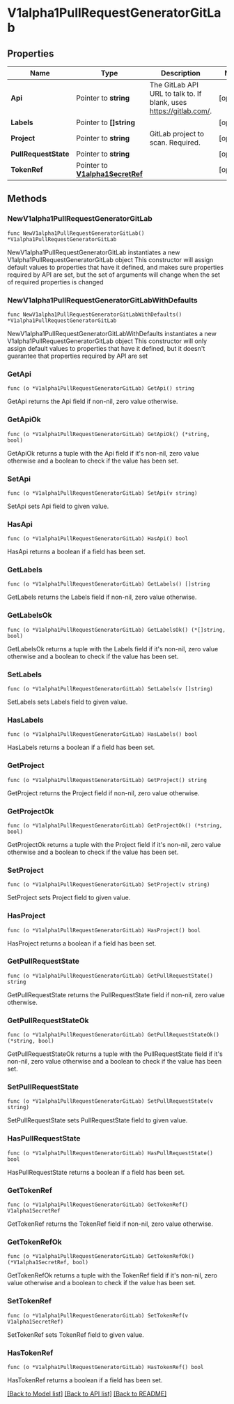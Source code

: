 # V1alpha1PullRequestGeneratorGitLab

## Properties

Name | Type | Description | Notes
------------ | ------------- | ------------- | -------------
**Api** | Pointer to **string** | The GitLab API URL to talk to. If blank, uses https://gitlab.com/. | [optional] 
**Labels** | Pointer to **[]string** |  | [optional] 
**Project** | Pointer to **string** | GitLab project to scan. Required. | [optional] 
**PullRequestState** | Pointer to **string** |  | [optional] 
**TokenRef** | Pointer to [**V1alpha1SecretRef**](V1alpha1SecretRef.md) |  | [optional] 

## Methods

### NewV1alpha1PullRequestGeneratorGitLab

`func NewV1alpha1PullRequestGeneratorGitLab() *V1alpha1PullRequestGeneratorGitLab`

NewV1alpha1PullRequestGeneratorGitLab instantiates a new V1alpha1PullRequestGeneratorGitLab object
This constructor will assign default values to properties that have it defined,
and makes sure properties required by API are set, but the set of arguments
will change when the set of required properties is changed

### NewV1alpha1PullRequestGeneratorGitLabWithDefaults

`func NewV1alpha1PullRequestGeneratorGitLabWithDefaults() *V1alpha1PullRequestGeneratorGitLab`

NewV1alpha1PullRequestGeneratorGitLabWithDefaults instantiates a new V1alpha1PullRequestGeneratorGitLab object
This constructor will only assign default values to properties that have it defined,
but it doesn't guarantee that properties required by API are set

### GetApi

`func (o *V1alpha1PullRequestGeneratorGitLab) GetApi() string`

GetApi returns the Api field if non-nil, zero value otherwise.

### GetApiOk

`func (o *V1alpha1PullRequestGeneratorGitLab) GetApiOk() (*string, bool)`

GetApiOk returns a tuple with the Api field if it's non-nil, zero value otherwise
and a boolean to check if the value has been set.

### SetApi

`func (o *V1alpha1PullRequestGeneratorGitLab) SetApi(v string)`

SetApi sets Api field to given value.

### HasApi

`func (o *V1alpha1PullRequestGeneratorGitLab) HasApi() bool`

HasApi returns a boolean if a field has been set.

### GetLabels

`func (o *V1alpha1PullRequestGeneratorGitLab) GetLabels() []string`

GetLabels returns the Labels field if non-nil, zero value otherwise.

### GetLabelsOk

`func (o *V1alpha1PullRequestGeneratorGitLab) GetLabelsOk() (*[]string, bool)`

GetLabelsOk returns a tuple with the Labels field if it's non-nil, zero value otherwise
and a boolean to check if the value has been set.

### SetLabels

`func (o *V1alpha1PullRequestGeneratorGitLab) SetLabels(v []string)`

SetLabels sets Labels field to given value.

### HasLabels

`func (o *V1alpha1PullRequestGeneratorGitLab) HasLabels() bool`

HasLabels returns a boolean if a field has been set.

### GetProject

`func (o *V1alpha1PullRequestGeneratorGitLab) GetProject() string`

GetProject returns the Project field if non-nil, zero value otherwise.

### GetProjectOk

`func (o *V1alpha1PullRequestGeneratorGitLab) GetProjectOk() (*string, bool)`

GetProjectOk returns a tuple with the Project field if it's non-nil, zero value otherwise
and a boolean to check if the value has been set.

### SetProject

`func (o *V1alpha1PullRequestGeneratorGitLab) SetProject(v string)`

SetProject sets Project field to given value.

### HasProject

`func (o *V1alpha1PullRequestGeneratorGitLab) HasProject() bool`

HasProject returns a boolean if a field has been set.

### GetPullRequestState

`func (o *V1alpha1PullRequestGeneratorGitLab) GetPullRequestState() string`

GetPullRequestState returns the PullRequestState field if non-nil, zero value otherwise.

### GetPullRequestStateOk

`func (o *V1alpha1PullRequestGeneratorGitLab) GetPullRequestStateOk() (*string, bool)`

GetPullRequestStateOk returns a tuple with the PullRequestState field if it's non-nil, zero value otherwise
and a boolean to check if the value has been set.

### SetPullRequestState

`func (o *V1alpha1PullRequestGeneratorGitLab) SetPullRequestState(v string)`

SetPullRequestState sets PullRequestState field to given value.

### HasPullRequestState

`func (o *V1alpha1PullRequestGeneratorGitLab) HasPullRequestState() bool`

HasPullRequestState returns a boolean if a field has been set.

### GetTokenRef

`func (o *V1alpha1PullRequestGeneratorGitLab) GetTokenRef() V1alpha1SecretRef`

GetTokenRef returns the TokenRef field if non-nil, zero value otherwise.

### GetTokenRefOk

`func (o *V1alpha1PullRequestGeneratorGitLab) GetTokenRefOk() (*V1alpha1SecretRef, bool)`

GetTokenRefOk returns a tuple with the TokenRef field if it's non-nil, zero value otherwise
and a boolean to check if the value has been set.

### SetTokenRef

`func (o *V1alpha1PullRequestGeneratorGitLab) SetTokenRef(v V1alpha1SecretRef)`

SetTokenRef sets TokenRef field to given value.

### HasTokenRef

`func (o *V1alpha1PullRequestGeneratorGitLab) HasTokenRef() bool`

HasTokenRef returns a boolean if a field has been set.


[[Back to Model list]](../README.md#documentation-for-models) [[Back to API list]](../README.md#documentation-for-api-endpoints) [[Back to README]](../README.md)


